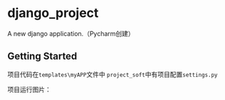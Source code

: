 # django_project

A new django application.（Pycharm创建）

## Getting Started

项目代码在`templates\myAPP`文件中
`project_soft`中有项目配置`settings.py`

项目运行图片：

